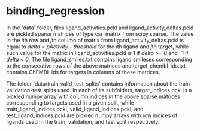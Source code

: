 # binding_regression
In the 'data' folder, files ligand_activities.pckl and ligand_activity_deltas.pckl
are pickled sparse matrices of type csr_matrix from scipy.sparse.
The value in the *i*th row and *j*th column of matrix from ligand_activity_deltas.pckl
is equal to *delta = pActivity - threshold* for the *i*th ligand and *j*th target,
while such value for the matrix in ligand_activities.pckl is 1 if *delta >= 0*
and -1 if *delta < 0*. The file ligand_smiles.txt contains ligand smileses
corresponding to the consecutive rows of the above matrices and 
target_chembl_ids.txt contains ChEMBL ids for targets in columns of these matrices. 

The folder 'data/train_valid_test_splits' contains information about 
the train-validation-test splits used. In each of its subfolders, 
target_indices.pckl is a pickled numpy array with column indices in the above 
sparse matrices corresponding to targets used in a given split, while 
train_ligand_indices.pckl, valid_ligand_indices.pckl, and test_ligand_indices.pckl 
are pickled numpy arrays with row indices of ligands used in the train, 
validation, and test split respectively.


